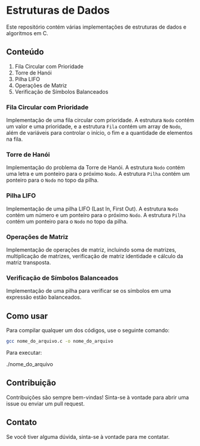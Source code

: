 # Estruturas de Dados

Este repositório contém várias implementações de estruturas de dados e algoritmos em C.

## Conteúdo

1. Fila Circular com Prioridade
2. Torre de Hanói
3. Pilha LIFO
4. Operações de Matriz
5. Verificação de Símbolos Balanceados

### Fila Circular com Prioridade

Implementação de uma fila circular com prioridade. A estrutura `Nodo` contém um valor e uma prioridade, e a estrutura `Fila` contém um array de `Nodo`, além de variáveis para controlar o início, o fim e a quantidade de elementos na fila.

### Torre de Hanói

Implementação do problema da Torre de Hanói. A estrutura `Nodo` contém uma letra e um ponteiro para o próximo `Nodo`. A estrutura `Pilha` contém um ponteiro para o `Nodo` no topo da pilha.

### Pilha LIFO

Implementação de uma pilha LIFO (Last In, First Out). A estrutura `Nodo` contém um número e um ponteiro para o próximo `Nodo`. A estrutura `Pilha` contém um ponteiro para o `Nodo` no topo da pilha.

### Operações de Matriz

Implementação de operações de matriz, incluindo soma de matrizes, multiplicação de matrizes, verificação de matriz identidade e cálculo da matriz transposta.

### Verificação de Símbolos Balanceados

Implementação de uma pilha para verificar se os símbolos em uma expressão estão balanceados.

## Como usar

Para compilar qualquer um dos códigos, use o seguinte comando:

```bash
gcc nome_do_arquivo.c -o nome_do_arquivo
```

Para executar:

./nome_do_arquivo

## Contribuição
Contribuições são sempre bem-vindas! Sinta-se à vontade para abrir uma issue ou enviar um pull request.

## Contato
Se você tiver alguma dúvida, sinta-se à vontade para me contatar.
